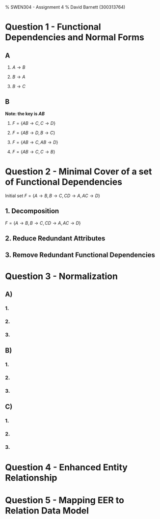 % SWEN304 - Assignment 4 
% David Barnett (300313764)

# Question 1 - Functional Dependencies and Normal Forms

## A

 1. $A \rightarrow B$

 2. $B \rightarrow A$

 3. $B \rightarrow C$

## B

**Note: the key is $AB$**

 1. $F = \{ AB \rightarrow C, C \rightarrow D \}$

 2. $F = \{ AB \rightarrow D, B \rightarrow C \}$

 3. $F = \{ AB \rightarrow C, AB \rightarrow D \}$

 4. $F = \{ AB \rightarrow C, C \rightarrow B \}$

# Question 2 - Minimal Cover of a set of Functional Dependencies

Initial set $F = \{ A \rightarrow B, B \rightarrow C, CD \rightarrow A , AC \rightarrow D \}$

## 1. Decomposition 

$F = \{ A \rightarrow B, B \rightarrow C, CD \rightarrow A , AC \rightarrow D \}$

## 2. Reduce Redundant Attributes

## 3. Remove Redundant Functional Dependencies

# Question 3 - Normalization

## A)

### 1.

### 2.

### 3.

## B)

### 1.

### 2.

### 3.

## C)

### 1.

### 2.

### 3.

# Question 4 - Enhanced Entity Relationship

# Question 5 - Mapping EER to Relation Data Model
